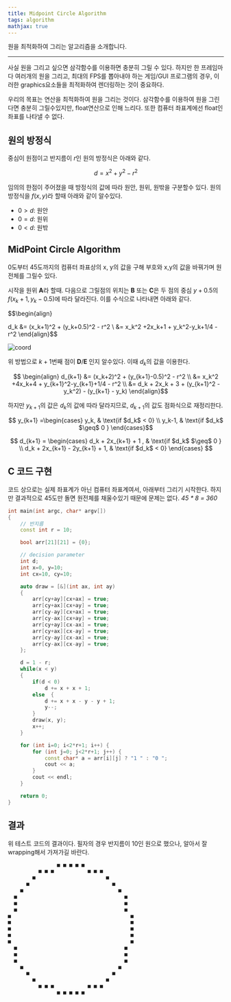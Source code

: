 ```yaml
---
title: Midpoint Circle Algorithm
tags: algorithm
mathjax: true
---
```


 원을 최적화하여 그리는 알고리즘을 소개합니다.
<!--more-->

---

 사실 원을 그리고 싶으면 삼각함수를 이용하면 충분히 그릴 수 있다. 하지만 한 프레임마다 여러개의 원을 그리고, 최대의 FPS를 뽑아내야 하는 게임/GUI 프로그램의 경우, 이러한 graphics요소들을 최적화하여 렌더링하는 것이 중요하다.

 우리의 목표는 연산을 최적화하여 원을 그리는 것이다. 삼각함수를 이용하여 원을 그린다면 충분히 그릴수있지만, float연산으로 인해 느리다. 또한 컴퓨터 좌표계에선 float인 좌표를 나타낼 수 없다. 

## 원의 방정식
 
 중심이 원점이고 반지름이 $r$인 원의 방정식은 아래와 같다.

$$ d = x^2 + y^2 - r^2$$ 

 임의의 한점이 주어졌을 때 방정식의 값에 따라 원안, 원위, 원밖을 구분할수 있다. 원의 방정식을 $f(x, y)$라 할때 아래와 같이 알수있다.
- $0 > d$: 원안 
- $0 = d$: 원위
- $0 < d$: 원밖

## MidPoint Circle Algorithm

 0도부터 45도까지의 컴퓨터 좌표상의 x, y의 값을 구해 부호와 x,y의 값을 바꿔가며 원 전체를 그릴수 있다.

 시작을 원위 **A**라 할때. 다음으로 그릴점의 위치는 **B** 또는 **C**은 두 점의 중심 $y+0.5$의 $f(x_k+1, y_k-0.5)$에 따라 달라진다. 이를 수식으로 나타내면 아래와 같다.

$$\begin{align}

d_k &= (x_k+1)^2 + (y_k+0.5)^2 - r^2 \\
&= x_k^2 +2x_k+1 + y_k^2-y_k+1/4 - r^2 
\end{align}$$

![coord](/assets/images/2020-03-10/polar.png)

 위 방법으로 $k+1$번째 점이 **D**/**E** 인지 알수있다. 이때 $d_k$의 값을 이용한다.

$$ \begin{align}
d_{k+1} &= (x_k+2)^2 + (y_{k+1}-0.5)^2 - r^2 \\
&= x_k^2 +4x_k+4 + y_{k+1}^2-y_{k+1}+1/4 - r^2  \\
&= d_k + 2x_k + 3 + (y_{k+1}^2 - y_k^2) - (y_{k+1} - y_k)
\end{align}$$

 하지만 $y_{k+1}$의 값은 $d_k$의 값에 따라 달라지므로, $d_{k+1}$의 값도 점화식으로 재정리한다.

$$ y_{k+1} =\begin{cases}
y_k, & \text{if $d_k$ < 0} \\
y_k-1, & \text{if $d_k$ $\geq$ 0 }
\end{cases}$$

$$ d_{k+1} = \begin{cases}
d_k + 2x_{k+1} + 1 , & \text{if $d_k$ $\geq$ 0 } \\
d_k + 2x_{k+1} - 2y_{k+1} + 1, & \text{if $d_k$ < 0}
\end{cases} $$

## C 코드 구현

 코드 상으로는 실제 좌표계가 아닌 컴퓨터 좌표계여서, 아래부터 그리기 시작한다. 하지만 결과적으로 45도만 돌면 원전체를 채울수있기 때문에 문제는 없다. _45 * 8 = 360_

```cpp
int main(int argc, char* argv[])
{
	// 반지름
	const int r = 10;

	bool arr[21][21] = {0};

	// decision parameter
	int d;
	int x=0, y=10;
	int cx=10, cy=10;

	auto draw = [&](int ax, int ay) 
	{
		arr[cy+ay][cx+ax] = true;
		arr[cy+ax][cx+ay] = true;
		arr[cy-ay][cx+ax] = true;
		arr[cy-ax][cx+ay] = true;
		arr[cy+ay][cx-ax] = true;
		arr[cy+ax][cx-ay] = true;
		arr[cy-ay][cx-ax] = true;
		arr[cy-ax][cx-ay] = true;
	};

	d = 1 - r;	
	while(x < y) 
	{
		if(d < 0)
			d += x + x + 1;
		else  {
			d += x + x - y - y + 1;
			y--;
		}
		draw(x, y);
		x++;
	}

	for (int i=0; i<2*r+1; i++) {
		for (int j=0; j<2*r+1; j++) {
			const char* a = arr[i][j] ? "1 " : "0 ";
			cout << a;
		}
		cout << endl;
	}

	return 0;
}
```

## 결과

 위 테스트 코드의 결과이다. 필자의 경우 반지름이 10인 원으로 했으나, 알아서 잘 wrapping해서 가져가길 바란다.
```bash 
                ■ ■ ■ ■ ■                 
          ■ ■ ■           ■ ■ ■           
        ■                       ■         
      ■                           ■       
    ■                               ■     
  ■                                   ■   
  ■                                   ■   
  ■                                   ■   
■                                       ■ 
■                                       ■ 
■                                       ■ 
■                                       ■ 
■                                       ■ 
  ■                                   ■   
  ■                                   ■   
  ■                                   ■   
    ■                               ■     
      ■                           ■       
        ■                       ■         
          ■ ■ ■           ■ ■ ■           
                ■ ■ ■ ■ ■                 
```